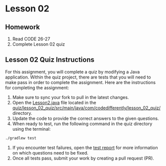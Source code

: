 # Lesson 02

## Homework

1. Read CODE 26-27
1. Complete Lesson 02 quiz

## Lesson 02 Quiz Instructions

For this assignment, you will complete a quiz by modifying a Java application. Within the quiz project, there are tests that you will need to make pass in order to complete the assignment. Here are the instructions for completing the assignment:

1. Make sure to sync your fork to pull in the latest changes.
1. Open the [Lesson2.java][lesson-2-quiz] file located in the [quiz/lesson_02_quiz/src/main/java/com/codedifferently/lesson_02_quiz/][lesson-2-dir] directory.
1. Update the code to provide the correct answers to the given questions.
1. When ready to test, run the following command in the quiz directory using the terminal:

```bash
./gradlew test
```

1. If you encounter test failures, open the [test report][test-report] for more information on which questions need to be fixed.
1. Once all tests pass, submit your work by creating a pull request (PR).


[lesson-2-quiz]: lesson_02/quiz/lesson_02_quiz/src/main/java/com/codedifferently/lesson_02_quiz/Lesson2.java
[lesson-2-dir]: ./quiz/lesson_02_quiz/src/main/java/com/codedifferently/lesson_02_quiz/
[test-report]: ./quiz/lesson_02_quiz/src/test/java/com/codedifferently/lesson_02_quiz/Lesson2Test.java
